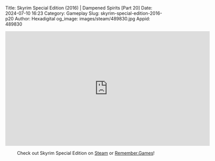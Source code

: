Title: Skyrim Special Edition (2016) | Dampened Spirits [Part 20]
Date: 2024-07-10 16:23
Category: Gameplay
Slug: skyrim-special-edition-2016-p20
Author: Hexadigital
og_image: images/steam/489830.jpg
Appid: 489830

<center><iframe src="https://www.youtube.com/embed/8ZpnwPwumcA?feature=oembed" allow="accelerometer; autoplay; encrypted-media; gyroscope; picture-in-picture" width="640" height="360" frameborder="0"></iframe>

Check out Skyrim Special Edition on [Steam](https://store.steampowered.com/app/489830/?curator_clanid=34633900) or [Remember.Games](https://remember.games/game/164/the-elder-scrolls-v-skyrim-special-edition/)!</center>